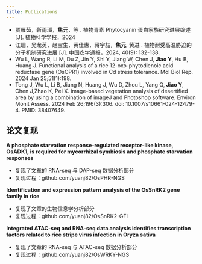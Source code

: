 ```yaml
---
title: Publications
---
```

- 贾雁茹，靳雨璠，**焦元**，等 . 植物青素 Phytocyanin 蛋白家族研究进展综述 [J]. 植物科学学报，2024
- 江珊，吴龙英，赵宝生，黄佳惠，蒋宇喆，**焦元**, 黄进 . 植物耐受高温胁迫的分子机制研究进展 [J]. 中国农学通报，2024, 40(9): 132-138.
- Wu L, Wang R, Li M, Du Z, Jin Y, Shi Y, Jiang W, Chen J, **Jiao Y**, Hu B, Huang J. Functional analysis of a rice 12-oxo-phytodienoic acid reductase gene (OsOPR1) involved in Cd stress tolerance. Mol Biol Rep. 2024 Jan 25;51(1):198.
- Tong J, Wu L, Li B, Jiang N, Huang J, Wu D, Zhou L, Yang Q, **Jiao Y**, Chen J,Zhao K, Pei X. image-based vegetation analysis of desertified area by using a combination of imageJ and Photoshop software. Environ Monit Assess. 2024 Feb 26;196(3):306. doi: 10.1007/s10661-024-12479-4. PMID: 38407649.

## **论文复现**

**A phosphate starvation response-regulated receptor-like kinase, OsADK1, is required for mycorrhizal symbiosis and phosphate starvation responses**
- 复现了文章的 RNA-seq 与 DAP-seq 数据分析部分
- 复现过程：github.com/yuanj82/OsPHR-NGS

**Identification and expression pattern analysis of the OsSnRK2 gene family in rice**
- 复现了文章的生物信息学分析部分
- 复现过程：github.com/yuanj82/OsSnRK2-GFI

**Integrated ATAC‐seq and RNA‐seq data analysis identifies transcription factors related to rice stripe virus infection in Oryza sativa**
- 复现了文章的 RNA-seq 与 ATAC-seq 数据分析部分
- 复现过程：github.com/yuanj82/OsWRKY-NGS
